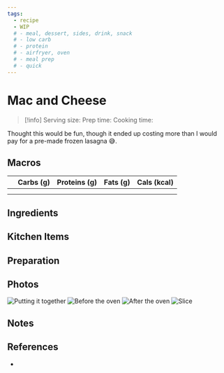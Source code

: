 ```yaml
---
tags:
  - recipe
  - WIP
  # - meal, dessert, sides, drink, snack
  # - low carb
  # - protein
  # - airfryer, oven
  # - meal prep
  # - quick
---
```

# Mac and Cheese

> [!info]
> Serving size:
> Prep time:
> Cooking time:

Thought this would be fun, though it ended up costing more than I would pay for a pre-made frozen lasagna 😅.

## Macros

|  | Carbs (g) | Proteins (g) | Fats (g) | Cals (kcal) |
| --- | --- | --- | --- | --- |
|  |  |  |  |  |
|  |  |  |  |  |

## Ingredients

## Kitchen Items

## Preparation

## Photos

![Putting it together](https://res.cloudinary.com/drwjkxxud/image/upload/v1721090376/lasagna_setup_hmnz59.jpg)
![Before the oven](https://media.discordapp.net/attachments/1259711992847929372/1259723165492576308/9D455CFD-355E-41CF-B65B-58B6167130B6.jpg?ex=668cb81f&is=668b669f&hm=027cf72f9c7645b7634ed5a28ba4c96a74ef8090d752cfa169d7aef9af993c13&=&format=webp&width=810&height=1080)
![After the oven](https://media.discordapp.net/attachments/1259711992847929372/1259723166809587733/39A7BF48-F782-4977-9FE7-A0E2312875CE.jpg?ex=668cb81f&is=668b669f&hm=fb06d7daa9f9bb0e29a4fdf992322e37a19f4224b2fb611e91113dd3f8b0cb74&=&format=webp&width=810&height=1080)
![Slice](https://res.cloudinary.com/drwjkxxud/image/upload/v1721090364/lasagna_slice_uoquxr.jpg)

## Notes

## References

- []()